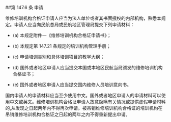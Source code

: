 ##第 147.6 条 申请 

维修培训机构合格证申请人应当为法人单位或者其书面授权的内部机构，熟悉本规定。申请人应当向民航总局或民航地区管理局提交下列申请材料：

- (a) 本规定附件一《维修培训机构合格证申请书》；

- (b)  本规定第 147.21 条规定的培训机构管理手册；

- (c) 申请培训类别和具体培训项目的教学大纲；

- (d)  国外或者地区申请人应当提交本国或本地区民航当局颁发的维修培训机构合格证书；

- (e)   国外或者地区申请人应当提交国内维修人员培训意向书。

国内申请人的申请材料应当至少使用中文。国外或者地区申请人的申请材料可以使用中文或英文。维修培训机构合格证申请人故意隐瞒有关情况或提供虚假申请材料的,从发现之日起两年内不得再次申请。被吊销维修培训机构合格证的培训机构在吊销维修培训机构合格证之日起的两年之内不得重新提出申请。
